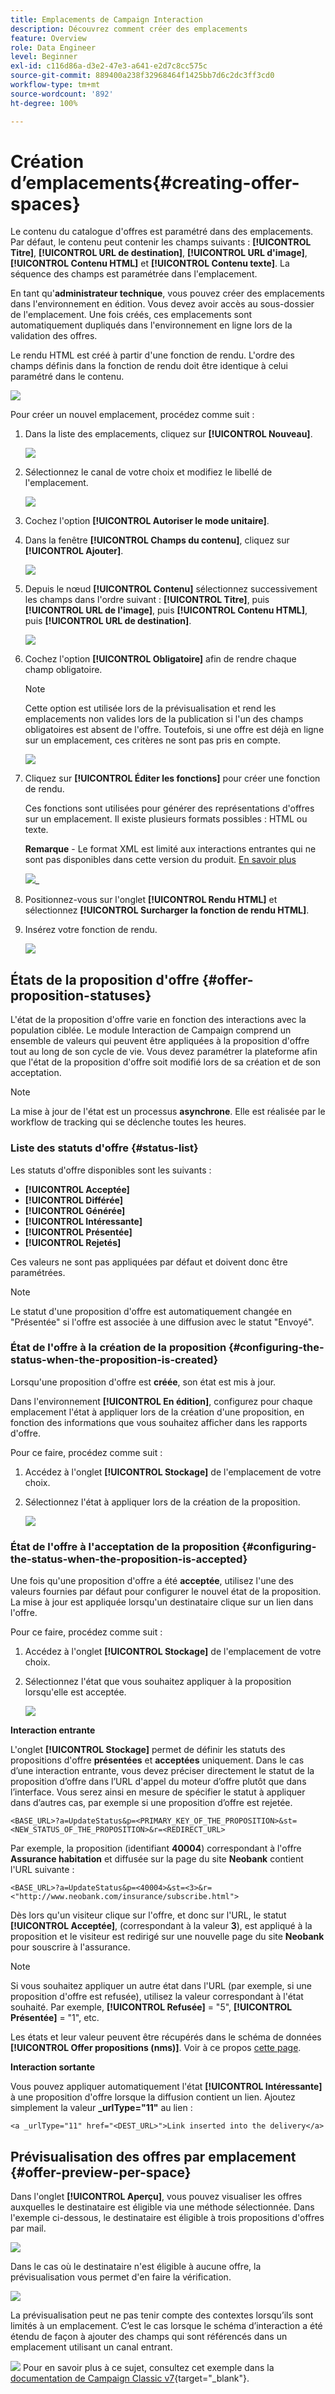 ```yaml
---
title: Emplacements de Campaign Interaction
description: Découvrez comment créer des emplacements
feature: Overview
role: Data Engineer
level: Beginner
exl-id: c116d86a-d3e2-47e3-a641-e2d7c8cc575c
source-git-commit: 889400a238f32968464f1425bb7d6c2dc3ff3cd0
workflow-type: tm+mt
source-wordcount: '892'
ht-degree: 100%

---
```


# Création d’emplacements{#creating-offer-spaces}

Le contenu du catalogue d&#39;offres est paramétré dans des emplacements. Par défaut, le contenu peut contenir les champs suivants : **[!UICONTROL Titre]**, **[!UICONTROL URL de destination]**, **[!UICONTROL URL d&#39;image]**, **[!UICONTROL Contenu HTML]** et **[!UICONTROL Contenu texte]**. La séquence des champs est paramétrée dans l&#39;emplacement.

En tant qu&#39;**administrateur technique**, vous pouvez créer des emplacements dans l&#39;environnement en édition. Vous devez avoir accès au sous-dossier de l&#39;emplacement. Une fois créés, ces emplacements sont automatiquement dupliqués dans l&#39;environnement en ligne lors de la validation des offres.

Le rendu HTML est créé à partir d&#39;une fonction de rendu. L&#39;ordre des champs définis dans la fonction de rendu doit être identique à celui paramétré dans le contenu.

![](assets/offer_space_create_009.png)

Pour créer un nouvel emplacement, procédez comme suit :

1. Dans la liste des emplacements, cliquez sur **[!UICONTROL Nouveau]**.

   ![](assets/offer_space_create_001.png)

1. Sélectionnez le canal de votre choix et modifiez le libellé de l&#39;emplacement.

   ![](assets/offer_space_create_002.png)

1. Cochez l&#39;option **[!UICONTROL Autoriser le mode unitaire]**.

1. Dans la fenêtre **[!UICONTROL Champs du contenu]**, cliquez sur **[!UICONTROL Ajouter]**.

   ![](assets/offer_space_create_003.png)

1. Depuis le nœud **[!UICONTROL Contenu]** sélectionnez successivement les champs dans l&#39;ordre suivant : **[!UICONTROL Titre]**, puis **[!UICONTROL URL de l&#39;image]**, puis **[!UICONTROL Contenu HTML]**, puis **[!UICONTROL URL de destination]**.

   ![](assets/offer_space_create_004.png)

1. Cochez l&#39;option **[!UICONTROL Obligatoire]** afin de rendre chaque champ obligatoire.

   >[!NOTE]
   >
   >Cette option est utilisée lors de la prévisualisation et rend les emplacements non valides lors de la publication si l&#39;un des champs obligatoires est absent de l&#39;offre. Toutefois, si une offre est déjà en ligne sur un emplacement, ces critères ne sont pas pris en compte.

   ![](assets/offer_space_create_005.png)

1. Cliquez sur **[!UICONTROL Éditer les fonctions]** pour créer une fonction de rendu.

   Ces fonctions sont utilisées pour générer des représentations d&#39;offres sur un emplacement. Il existe plusieurs formats possibles : HTML ou texte.

   **Remarque** - Le format XML est limité aux interactions entrantes qui ne sont pas disponibles dans cette version du produit. [En savoir plus](../start/capability-matrix.md#gs-unavailable-features)

   ![](assets/offer_space_create_006.png)_

1. Positionnez-vous sur l&#39;onglet **[!UICONTROL Rendu HTML]** et sélectionnez **[!UICONTROL Surcharger la fonction de rendu HTML]**.
1. Insérez votre fonction de rendu.

   ![](assets/offer_space_create_007.png)

## États de la proposition d&#39;offre {#offer-proposition-statuses}

L&#39;état de la proposition d&#39;offre varie en fonction des interactions avec la population ciblée. Le module Interaction de Campaign comprend un ensemble de valeurs qui peuvent être appliquées à la proposition d&#39;offre tout au long de son cycle de vie. Vous devez paramétrer la plateforme afin que l&#39;état de la proposition d&#39;offre soit modifié lors de sa création et de son acceptation.

>[!NOTE]
>
>La mise à jour de l&#39;état est un processus **asynchrone**. Elle est réalisée par le workflow de tracking qui se déclenche toutes les heures.

### Liste des statuts d&#39;offre {#status-list}

Les statuts d&#39;offre disponibles sont les suivants :

* **[!UICONTROL Acceptée]**
* **[!UICONTROL Différée]**
* **[!UICONTROL Générée]**
* **[!UICONTROL Intéressante]**
* **[!UICONTROL Présentée]**
* **[!UICONTROL Rejetés]**

Ces valeurs ne sont pas appliquées par défaut et doivent donc être paramétrées.

>[!NOTE]
>
>Le statut d&#39;une proposition d&#39;offre est automatiquement changée en &quot;Présentée&quot; si l&#39;offre est associée à une diffusion avec le statut &quot;Envoyé&quot;.

### État de l&#39;offre à la création de la proposition {#configuring-the-status-when-the-proposition-is-created}

Lorsqu&#39;une proposition d&#39;offre est **créée**, son état est mis à jour.

Dans l&#39;environnement **[!UICONTROL En édition]**, configurez pour chaque emplacement l&#39;état à appliquer lors de la création d&#39;une proposition, en fonction des informations que vous souhaitez afficher dans les rapports d&#39;offre.

Pour ce faire, procédez comme suit :

1. Accédez à l&#39;onglet **[!UICONTROL Stockage]** de l&#39;emplacement de votre choix.
1. Sélectionnez l&#39;état à appliquer lors de la création de la proposition.

   ![](assets/offer_update_status_001.png)

### État de l&#39;offre à l&#39;acceptation de la proposition {#configuring-the-status-when-the-proposition-is-accepted}

Une fois qu&#39;une proposition d&#39;offre a été **acceptée**, utilisez l&#39;une des valeurs fournies par défaut pour configurer le nouvel état de la proposition. La mise à jour est appliquée lorsqu&#39;un destinataire clique sur un lien dans l&#39;offre.

Pour ce faire, procédez comme suit :

1. Accédez à l&#39;onglet **[!UICONTROL Stockage]** de l&#39;emplacement de votre choix.
1. Sélectionnez l&#39;état que vous souhaitez appliquer à la proposition lorsqu&#39;elle est acceptée.

   ![](assets/offer_update_status_002.png)


**Interaction entrante**

L&#39;onglet **[!UICONTROL Stockage]** permet de définir les statuts des propositions d&#39;offre **présentées** et **acceptées** uniquement. Dans le cas d’une interaction entrante, vous devez préciser directement le statut de la proposition d’offre dans l’URL d&#39;appel du moteur d’offre plutôt que dans l’interface. Vous serez ainsi en mesure de spécifier le statut à appliquer dans d’autres cas, par exemple si une proposition d’offre est rejetée.

```
<BASE_URL>?a=UpdateStatus&p=<PRIMARY_KEY_OF_THE_PROPOSITION>&st=<NEW_STATUS_OF_THE_PROPOSITION>&r=<REDIRECT_URL>
```

Par exemple, la proposition (identifiant **40004**) correspondant à l&#39;offre **Assurance habitation** et diffusée sur la page du site **Neobank** contient l&#39;URL suivante :

```
<BASE_URL>?a=UpdateStatus&p=<40004>&st=<3>&r=<"http://www.neobank.com/insurance/subscribe.html">
```

Dès lors qu&#39;un visiteur clique sur l&#39;offre, et donc sur l&#39;URL, le statut **[!UICONTROL Acceptée]**, (correspondant à la valeur **3**), est appliqué à la proposition et le visiteur est redirigé sur une nouvelle page du site **Neobank** pour souscrire à l&#39;assurance.

>[!NOTE]
>
>Si vous souhaitez appliquer un autre état dans l&#39;URL (par exemple, si une proposition d&#39;offre est refusée), utilisez la valeur correspondant à l&#39;état souhaité. Par exemple, **[!UICONTROL Refusée]** = &quot;5&quot;, **[!UICONTROL Présentée]** = &quot;1&quot;, etc.
>
>Les états et leur valeur peuvent être récupérés dans le schéma de données **[!UICONTROL Offer propositions (nms)]**. Voir à ce propos [cette page](../dev/create-schema.md).

**Interaction sortante**

Vous pouvez appliquer automatiquement l&#39;état **[!UICONTROL Intéressante]** à une proposition d&#39;offre lorsque la diffusion contient un lien. Ajoutez simplement la valeur **_urlType=&quot;11&quot;** au lien :

```
<a _urlType="11" href="<DEST_URL>">Link inserted into the delivery</a>
```

## Prévisualisation des offres par emplacement {#offer-preview-per-space}

Dans l&#39;onglet **[!UICONTROL Aperçu]**, vous pouvez visualiser les offres auxquelles le destinataire est éligible via une méthode sélectionnée. Dans l&#39;exemple ci-dessous, le destinataire est éligible à trois propositions d&#39;offres par mail.

![](assets/offer_space_overview_002.png)

Dans le cas où le destinataire n&#39;est éligible à aucune offre, la prévisualisation vous permet d&#39;en faire la vérification.

![](assets/offer_space_overview_001.png)


La prévisualisation peut ne pas tenir compte des contextes lorsqu’ils sont limités à un emplacement. C’est le cas lorsque le schéma d’interaction a été étendu de façon à ajouter des champs qui sont référencés dans un emplacement utilisant un canal entrant.

![](../assets/do-not-localize/book.png) Pour en savoir plus à ce sujet, consultez cet exemple dans la [documentation de Campaign Classic v7](https://experienceleague.adobe.com/docs/campaign-classic/using/managing-offers/advanced-parameters/extension-example.html?lang=fr){target=&quot;_blank&quot;}.